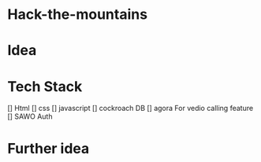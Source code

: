 # Hack-the-mountains
# Idea
# Tech Stack
[] Html
[] css
[] javascript
[] cockroach DB
[] agora For vedio calling feature
[] SAWO Auth

# Further idea
